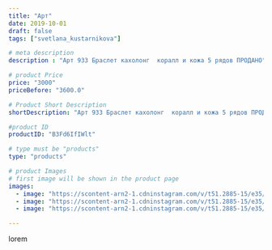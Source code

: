 ```yaml
---
title: "Арт"
date: 2019-10-01
draft: false
tags: ["svetlana_kustarnikova"]

# meta description
description : "Арт 933 Браслет кахолонг  коралл и кожа 5 рядов ПРОДАНО"

# product Price
price: "3000"
priceBefore: "3600.0"

# Product Short Description
shortDescription: "Арт 933 Браслет кахолонг  коралл и кожа 5 рядов ПРОДАНО"

#product ID
productID: "B3Fd6IfIWlt"

# type must be "products"
type: "products"

# product Images
# first image will be shown in the product page
images:
  - image: "https://scontent-arn2-1.cdninstagram.com/v/t51.2885-15/e35/71770968_465123027434326_619149480724059596_n.jpg?_nc_ht=scontent-arn2-1.cdninstagram.com&_nc_cat=110&_nc_ohc=YMZC0LGNgicAX-FOisT&se=7&tp=1&oh=61c467ae3c97647ed445bd7b728049fe&oe=6060A46B&ig_cache_key=MjE0NTI1MjMyOTc4ODU5OTI1Mw%3D%3D.2"
  - image: "https://scontent-arn2-1.cdninstagram.com/v/t51.2885-15/e35/69956741_2458950397695719_3955403366664608783_n.jpg?_nc_ht=scontent-arn2-1.cdninstagram.com&_nc_cat=111&_nc_ohc=YQ65kmA4geoAX9O9nnS&se=7&tp=1&oh=9a34b360de2188b14b088befb6b0bdc7&oe=605E2006&ig_cache_key=MjE0NTI1MjMyOTgyMjM0ODE3MA%3D%3D.2"
  - image: "https://scontent-arn2-1.cdninstagram.com/v/t51.2885-15/e35/69516078_539506590152894_4737568611726344869_n.jpg?_nc_ht=scontent-arn2-1.cdninstagram.com&_nc_cat=102&_nc_ohc=Kj4c8eOVToMAX8aUqHx&se=8&tp=1&oh=2c401b5fe7ceec21ad221ca8ecd09729&oe=60602096&ig_cache_key=MjE0NTI1MjMyOTgxMzg0NTc4NQ%3D%3D.2"

---
```

lorem
